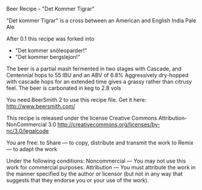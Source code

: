 Beer Recipe - "Det Kommer Tigrar"

"Det kommer Tigrar" is a cross between an American and English India Pale Ale

After 0.1 this recipe was forked into
* "Det kommer snöleoparder!"
* "Det kommer bergslejon!"

The beer is a partial mash fermented in two stages with 
Cascade, and Centennial hops to 55 IBU and an ABV of 6.8%
Aggressively dry-hopped with cascade hops for an extended time
gives a grassy rather than citrusy feel.
The beer is carbonated in keg to 2.8 vols 

You need BeerSmith 2 to use this recipe file.
Get it here: http://www.beersmith.com/

This recipe is released under the license
Creative Commons Attribution-NonCommercial 3.0
http://creativecommons.org/licenses/by-nc/3.0/legalcode

You are free:
  to Share — to copy, distribute and transmit the work
  to Remix — to adapt the work

Under the following conditions:
  Noncommercial — You may not use this work for commercial purposes.
  Attribution   — You must attribute the work in the manner specified 
                  by the author or licensor (but not in any way that 
                  suggests that they endorse you or your use of the work).
